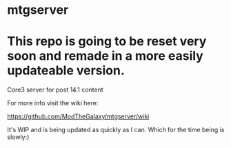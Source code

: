 # mtgserver

# This repo is going to be reset very soon and remade in a more easily updateable version.


Core3 server for post 14.1 content

For more info visit the wiki here:

https://github.com/ModTheGalaxy/mtgserver/wiki

It's WIP and is being updated as quickly as I can. Which for the time being is slowly:)
